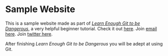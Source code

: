 # Sample Website

This is a sample website made as part of [*Learn Enough Git to be Dangerous*](http://learnenough.com/git-tutorial), a very helpful beginner tutorial. Check it out [here](http://learnenough.com/git-tutorial). Join [email here](http://learnenough.com/#email_list). Join [twitter here](http://twitter.com/learnenough).

After finishing *Learn Enough Git to be Dangerous* you will be adept at using Git. 
